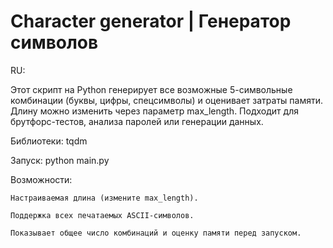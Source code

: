 # Character generator | Генератор символов


RU:

Этот скрипт на Python генерирует все возможные 5-символьные комбинации (буквы, цифры, спецсимволы) и оценивает затраты памяти. Длину можно изменить через параметр max_length. Подходит для брутфорс-тестов, анализа паролей или генерации данных.

Библиотеки: tqdm

Запуск: python main.py
 
Возможности:

    Настраиваемая длина (измените max_length).

    Поддержка всех печатаемых ASCII-символов.

    Показывает общее число комбинаций и оценку памяти перед запуском.
